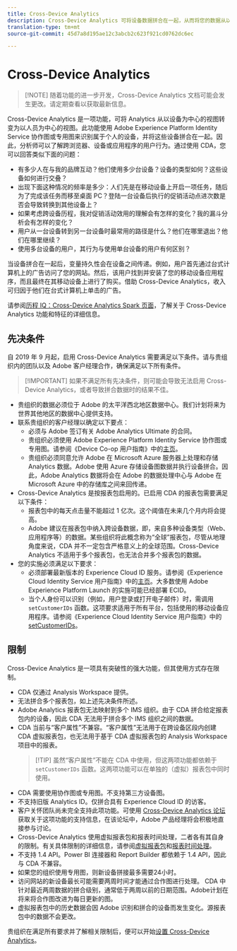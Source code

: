 ```yaml
---
title: Cross-Device Analytics
description: Cross-Device Analytics 可将设备数据拼合在一起，从而将您的数据从以设备为中心转变为以人员为中心。
translation-type: tm+mt
source-git-commit: 45d7a8d195ae12c3abcb2c623f921cd0762dc6ec

---
```



# Cross-Device Analytics

> [!NOTE] 随着功能的进一步开发，Cross-Device Analytics 文档可能会发生更改。请定期查看以获取最新信息。

Cross-Device Analytics 是一项功能，可将 Analytics 从以设备为中心的视图转变为以人员为中心的视图。此功能使用 Adobe Experience Platform Identity Service 协作图或专用图来识别属于个人的设备，并将这些设备拼合在一起。因此，分析师可以了解跨浏览器、设备或应用程序的用户行为。通过使用 CDA，您可以回答类似下面的问题：

* 有多少人在与我的品牌互动？他们使用多少台设备？设备的类型如何？这些设备如何进行交叠？
* 出现下面这种情况的频率是多少：人们先是在移动设备上开启一项任务，随后为了完成该任务而移至桌面 PC？登陆一台设备后执行的促销活动点进次数是否会导致转换到其他设备上？
* 如果考虑跨设备历程，我对促销活动效用的理解会有怎样的变化？我的漏斗分析会有怎样的变化？
* 用户从一台设备转到另一台设备时最常用的路径是什么？他们在哪里退出？他们在哪里继续？
* 使用多台设备的用户，其行为与使用单台设备的用户有何区别？

当设备拼合在一起后，变量持久性会在设备之间传递。例如，用户首先通过台式计算机上的广告访问了您的网站。然后，该用户找到并安装了您的移动设备应用程序，而且最终在其移动设备上进行了购买。借助 Cross-Device Analytics，收入可归因于他们在台式计算机上单击的广告。

请参阅[历程 IQ：Cross-Device Analytics Spark 页面](http://adobe.ly/aacda)，了解关于 Cross-Device Analytics 功能和特征的详细信息。

## 先决条件

自 2019 年 9 月起，启用 Cross-Device Analytics 需要满足以下条件。请与贵组织内的团队以及 Adobe 客户经理合作，确保满足以下所有条件。

> [!IMPORTANT] 如果不满足所有先决条件，则可能会导致无法启用 Cross-Device Analytics，或者导致拼合数据时的结果不佳。

* 贵组织的数据必须位于 Adobe 的太平洋西北地区数据中心。我们计划将来为世界其他地区的数据中心提供支持。
* 联系贵组织的客户经理以确定以下要点：
   * 必须与 Adobe 签订有关 Adobe Analytics Ultimate 的合同。
   * 贵组织必须使用 Adobe Experience Platform Identity Service 协作图或专用图。请参阅《Device Co-op 用户指南》中的[主页](https://docs.adobe.com/content/help/en/device-co-op/using/home.html)。
   * 贵组织必须同意允许 Adobe 在 Microsoft Azure 服务器上处理和存储 Analytics 数据。Adobe 使用 Azure 存储设备图数据并执行设备拼合。因此，Adobe Analytics 数据将会在 Adobe 的数据处理中心与 Adobe 在 Microsoft Azure 中的存储库之间来回传递。
* Cross-Device Analytics 是按报表包启用的。已启用 CDA 的报表包需要满足以下条件：
   * 报表包中的每天点击量不能超过 1 亿次。这个阈值在未来几个月内将会提高。
   * Adobe 建议在报表包中纳入跨设备数据，即，来自多种设备类型（Web、应用程序等）的数据。某些组织将此概念称为“全球”报表包，尽管从地理角度来说，CDA 并不一定包含严格意义上的全球范围。Cross-Device Analytics 不适用于多个报表包，也无法合并多个报表包的数据。
* 您的实施必须满足以下要求：
   * 必须部署最新版本的 Experience Cloud ID 服务。请参阅《Experience Cloud Identity Service 用户指南》中的[主页](https://docs.adobe.com/content/help/en/id-service/using/home.html)。大多数使用 Adobe Experience Platform Launch 的实施可能已经部署 ECID。
   * 当个人身份可以识别（例如，用户登录或打开电子邮件）时，需调用 `setCustomerIDs` 函数。这项要求适用于所有平台，包括使用的移动设备应用程序。请参阅《Experience Cloud Identity Service 用户指南》中的 [setCustomerIDs](https://docs.adobe.com/content/help/en/id-service/using/id-service-api/methods/setcustomerids.html)。

## 限制

Cross-Device Analytics 是一项具有突破性的强大功能，但其使用方式存在限制。

* CDA 仅通过 Analysis Workspace 提供。
* 无法拼合多个报表包，如上述先决条件所述。
* Adobe Analytics 报表包无法映射到多个 IMS 组织。由于 CDA 拼合给定报表包内的设备，因此 CDA 无法用于拼合多个 IMS 组织之间的数据。
* CDA 当前与“客户属性”不兼容。“客户属性”无法用于在跨设备区段内创建 CDA 虚拟报表包，也无法用于基于 CDA 虚拟报表包的 Analysis Workspace 项目中的报表。
   > [!TIP] 虽然“客户属性”不能在 CDA 中使用，但这两项功能都依赖于 `setCustomerIDs` 函数。这两项功能可以在单独的（虚拟）报表包中同时使用。
* CDA 需要使用协作图或专用图。不支持第三方设备图。
* 不支持旧版 Analytics ID。仅拼合具有 Experience Cloud ID 的访客。
* 客户关怀团队尚未完全支持此项功能。可使用 [Cross-Device Analytics 论坛](https://forums.adobe.com/community/experience-cloud/analytics-cloud/analytics/cross-device-analytics/overview)获取关于这项功能的支持信息，在该论坛中，Adobe 产品经理将会积极地直接参与讨论。
* Cross-Device Analytics 使用虚拟报表包和报表时间处理，二者各有其自身的限制。有关具体限制的详细信息，请参阅[虚拟报表包](../vrs/vrs-about.md)和[报表时间处理](../vrs/vrs-report-time-processing.md)。
* 不支持 1.4 API。Power BI 连接器和 Report Builder 都依赖于 1.4 API，因此与 CDA 不兼容。
* 如果您的组织使用专用图，则新设备拼接最多需要24小时。
* 访问网站的新设备最长可能需要两周时间才能通过合作图进行处理。 CDA 中针对最近两周数据的拼合级别，通常低于两周以前的日期范围。Adobe计划在将来将合作图改进为每日更新的图。
* 虚拟报表包中的历史数据会因 Adobe 识别和拼合的设备而发生变化。源报表包中的数据不会更改。

贵组织在满足所有要求并了解相关限制后，便可以开始[设置 Cross-Device Analytics](cda-setup.md)。
